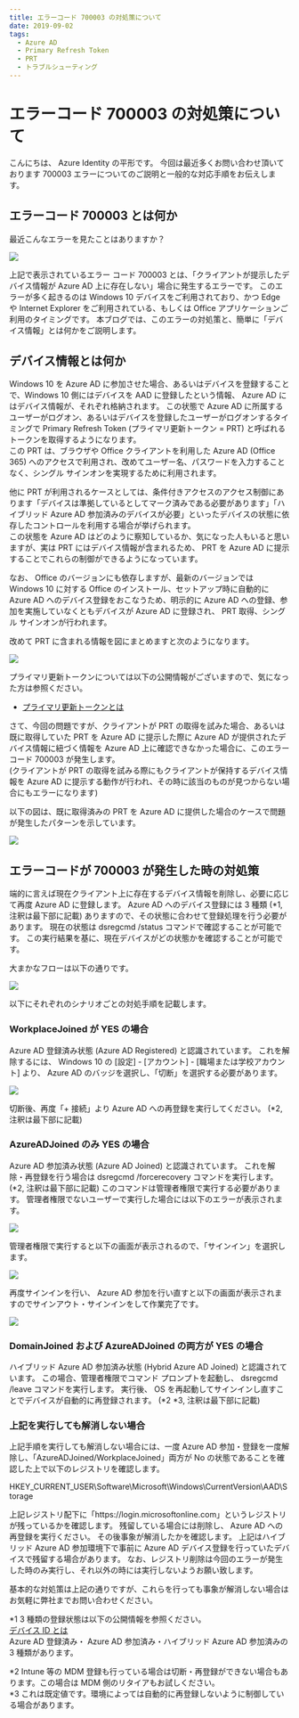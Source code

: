 ```yaml
---
title: エラーコード 700003 の対処策について
date: 2019-09-02
tags:
  - Azure AD
  - Primary Refresh Token
  - PRT
  - トラブルシューティング
---
```


# エラーコード 700003 の対処策について

こんにちは、 Azure Identity の平形です。
今回は最近多くお問い合わせ頂いております 700003 エラーについてのご説明と一般的な対応手順をお伝えします。


## エラーコード 700003 とは何か

最近こんなエラーを見たことはありますか？

![](./what-to-do-errorcode-700003/fig1-what-todo-errorcode-700003.jpg)

上記で表示されているエラー コード 700003 とは、「クライアントが提示したデバイス情報が Azure AD 上に存在しない」場合に発生するエラーです。
このエラーが多く起きるのは Windows 10 デバイスをご利用されており、かつ Edge や Internet Explorer をご利用されている、もしくは Office アプリケーションご利用のタイミングです。
本ブログでは、このエラーの対処策と、簡単に「デバイス情報」とは何かをご説明します。

## デバイス情報とは何か
Windows 10 を Azure AD に参加させた場合、あるいはデバイスを登録することで、Windows 10 側にはデバイスを AAD に登録したという情報、 Azure AD にはデバイス情報が、それぞれ格納されます。
この状態で Azure AD に所属するユーザーがログオン、あるいはデバイスを登録したユーザーがログオンするタイミングで Primary Refresh Token (プライマリ更新トークン = PRT) と呼ばれるトークンを取得するようになります。
<br>
この PRT は、ブラウザや Office クライアントを利用した Azure AD (Office 365) へのアクセスで利用され、改めてユーザー名、パスワードを入力することなく、シングル サインオンを実現するために利用されます。

他に PRT が利用されるケースとしては、条件付きアクセスのアクセス制御にあります「デバイスは準拠しているとしてマーク済みである必要があります」「ハイブリッド Azure AD 参加済みのデバイスが必要」といったデバイスの状態に依存したコントロールを利用する場合が挙げられます。
<br>
この状態を Azure AD はどのように察知しているか、気になった人もいると思いますが、実は PRT にはデバイス情報が含まれるため、 PRT を Azure AD に提示することでこれらの制御ができるようになっています。

なお、 Office のバージョンにも依存しますが、最新のバージョンでは Windows 10 に対する Office のインストール、セットアップ時に自動的に Azure AD へのデバイス登録をおこなうため、明示的に Azure AD への登録、参加を実施していなくともデバイスが Azure AD に登録され、 PRT 取得、シングル サインオンが行われます。

改めて PRT に含まれる情報を図にまとめますと次のようになります。

![](./what-to-do-errorcode-700003/fig2-what-todo-errorcode-700003.jpg)


プライマリ更新トークンについては以下の公開情報がございますので、気になった方は参照ください。
- [プライマリ更新トークンとは](https://docs.microsoft.com/ja-jp/azure/active-directory/devices/concept-primary-refresh-token)

さて、今回の問題ですが、クライアントが PRT の取得を試みた場合、あるいは既に取得していた PRT を Azure AD に提示した際に Azure AD が提供されたデバイス情報に紐づく情報を Azure AD 上に確認できなかった場合に、このエラーコード 700003 が発生します。
<br>(クライアントが PRT の取得を試みる際にもクライアントが保持するデバイス情報を Azure AD に提示する動作が行われ、その時に該当のものが見つからない場合にもエラーになります)

以下の図は、既に取得済みの PRT を Azure AD に提供した場合のケースで問題が発生したパターンを示しています。

![](./what-to-do-errorcode-700003/fig3-what-todo-errorcode-700003.png)


## エラーコードが 700003 が発生した時の対処策
端的に言えば現在クライアント上に存在するデバイス情報を削除し、必要に応じて再度 Azure AD に登録します。
Azure AD へのデバイス登録には 3 種類 (*1, 注釈は最下部に記載) ありますので、その状態に合わせて登録処理を行う必要があります。
現在の状態は dsregcmd /status コマンドで確認することが可能です。
この実行結果を基に、現在デバイスがどの状態かを確認することが可能です。

大まかなフローは以下の通りです。

![](./what-to-do-errorcode-700003/fig4-what-todo-errorcode-700003.png)


以下にそれぞれのシナリオごとの対処手順を記載します。


### WorkplaceJoined が YES の場合
Azure AD 登録済み状態 (Azure AD Registered) と認識されています。
これを解除するには、 Windows 10 の [設定] - [アカウント] - [職場または学校アカウント] より、 Azure AD のバッジを選択し、「切断」を選択する必要があります。

![](./what-to-do-errorcode-700003/fig5-what-todo-errorcode-700003.png)

切断後、再度「+ 接続」より Azure AD への再登録を実行してください。 (*2, 注釈は最下部に記載)

### AzureADJoined のみ YES の場合
Azure AD 参加済み状態 (Azure AD Joined) と認識されています。
これを解除・再登録を行う場合は dsregcmd /forcerecovery コマンドを実行します。 (*2, 注釈は最下部に記載)
このコマンドは管理者権限で実行する必要があります。
管理者権限でないユーザーで実行した場合には以下のエラーが表示されます。

![](./what-to-do-errorcode-700003/fig6-what-todo-errorcode-700003.png)


管理者権限で実行すると以下の画面が表示されるので、「サインイン」を選択します。

![](./what-to-do-errorcode-700003/fig7-what-todo-errorcode-700003.png)

再度サインインを行い、 Azure AD 参加を行い直すと以下の画面が表示されますのでサインアウト・サインインをして作業完了です。

![](./what-to-do-errorcode-700003/fig8-what-todo-errorcode-700003.png)


### DomainJoined および AzureADJoined の両方が YES の場合
ハイブリッド Azure AD 参加済み状態 (Hybrid Azure AD Joined) と認識されています。
この場合、管理者権限でコマンド プロンプトを起動し、 dsregcmd /leave コマンドを実行します。
実行後、 OS を再起動してサインインし直すことでデバイスが自動的に再登録されます。 (*2 *3, 注釈は最下部に記載)


### 上記を実行しても解消しない場合
上記手順を実行しても解消しない場合には、一度 Azure AD 参加・登録を一度解除し、「AzureADJoined/WorkplaceJoined」両方が No の状態であることを確認した上で以下のレジストリを確認します。

 HKEY_CURRENT_USER\Software\Microsoft\Windows\CurrentVersion\AAD\Storage

上記レジストリ配下に「https\://login.microsoftonline.com」というレジストリが残っているかを確認します。
残留している場合には削除し、 Azure AD への再登録を実行ください。
その後事象が解消したかを確認します。
上記はハイブリッド Azure AD 参加環境下で事前に Azure AD デバイス登録を行っていたデバイスで残留する場合があります。
なお、レジストリ削除は今回のエラーが発生した時のみ実行し、それ以外の時には実行しないようお願い致します。

基本的な対処策は上記の通りですが、これらを行っても事象が解消しない場合はお気軽に弊社までお問い合わせください。


*1 3 種類の登録状態は以下の公開情報を参照ください。
<br>
[デバイス ID とは](https://docs.microsoft.com/ja-jp/azure/active-directory/devices/overview#getting-devices-in-azure-ad)
<br>
Azure AD 登録済み・ Azure AD 参加済み・ハイブリッド Azure AD 参加済みの 3 種類があります。

*2 Intune 等の MDM 登録も行っている場合は切断・再登録ができない場合もあります。この場合は MDM 側のリタイアもお試しください。
<br>
*3 これは既定値です。環境によっては自動的に再登録しないように制御している場合があります。
